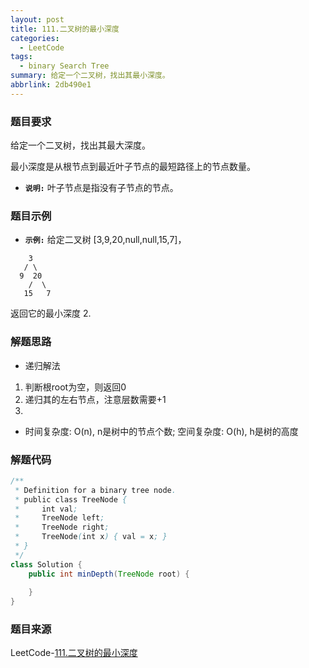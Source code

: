 ```yaml
---
layout: post
title: 111.二叉树的最小深度
categories:
  - LeetCode
tags:
  - binary Search Tree
summary: 给定一个二叉树，找出其最小深度。
abbrlink: 2db490e1
---
```


### 题目要求
给定一个二叉树，找出其最大深度。

最小深度是从根节点到最近叶子节点的最短路径上的节点数量。

- **`说明:`**
叶子节点是指没有子节点的节点。

### 题目示例
- **`示例:`**
给定二叉树 [3,9,20,null,null,15,7]，
```
    3
   / \
  9  20
    /  \
   15   7
```
返回它的最小深度  2.


### 解题思路
- 递归解法
1. 判断根root为空，则返回0
1. 递归其的左右节点，注意层数需要+1
1. 

- 时间复杂度: O(n), n是树中的节点个数; 空间复杂度: O(h), h是树的高度

### 解题代码
```java
/**
 * Definition for a binary tree node.
 * public class TreeNode {
 *     int val;
 *     TreeNode left;
 *     TreeNode right;
 *     TreeNode(int x) { val = x; }
 * }
 */
class Solution {
    public int minDepth(TreeNode root) {
        
    }
}
```



### 题目来源
LeetCode-[111.二叉树的最小深度](https://leetcode-cn.com/problems/minimum-depth-of-binary-tree/)

